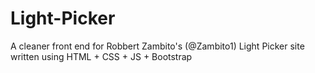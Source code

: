# Light-Picker
A cleaner front end for Robbert Zambito's (@Zambito1) Light Picker site written using HTML + CSS + JS + Bootstrap
